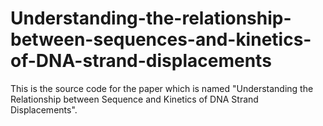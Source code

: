 # Understanding-the-relationship-between-sequences-and-kinetics-of-DNA-strand-displacements
This is the source code for the paper which is named "Understanding the Relationship between Sequence and Kinetics of DNA Strand Displacements".
